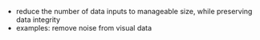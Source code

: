 - reduce the number of data inputs to manageable size, while preserving data integrity
- examples: remove noise from visual data